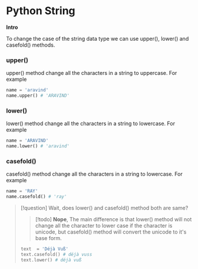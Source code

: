 # Python String

**Intro**

To change the case of the string data type we can use upper(), lower() and casefold() methods.

### upper()

upper() method change all the characters in a string to uppercase. For example

```py title:"upper()"
name = 'aravind'
name.upper() # 'ARAVIND'
```

### lower()

lower() method change all the characters in a string to lowercase. For example

```py title:"lower()"
name = 'ARAVIND'
name.lower() # 'aravind'
```

### casefold()

casefold() method change all the characters in a string to lowercase. For example

```py title:"casefold()"
name = 'RAY'
name.casefold() # 'ray'
```

> [!question] Wait, does lower() and casefold() method both are same?
>> [!todo] **Nope**, The main difference is that lower() method will not change all the character to lower case if the character is unicode, but casefold() method will convert the unicode to it's base form.
> ```py
> text  = 'Déjà Vuß'
> text.casefold() # déjà vuss
> text.lower() # déjà vuß
> ```